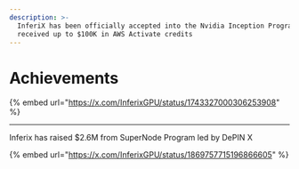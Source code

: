 ```yaml
---
description: >-
  InferiX has been officially accepted into the Nvidia Inception Program and
  received up to $100K in AWS Activate credits
---
```


# Achievements

{% embed url="https://x.com/InferixGPU/status/1743327000306253908" %}

***



Inferix has raised $2.6M from SuperNode Program led by DePIN X

{% embed url="https://x.com/InferixGPU/status/1869757715196866605" %}

